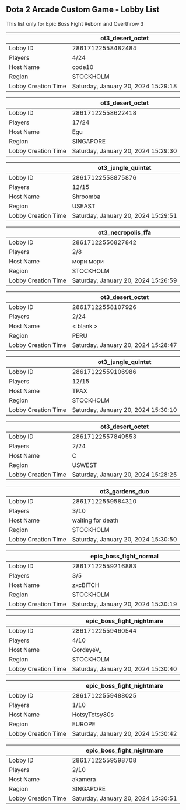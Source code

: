 ## Dota 2 Arcade Custom Game - Lobby List

This list only for Epic Boss Fight Reborn and Overthrow 3

|  | ot3_desert_octet |
| ------ | ------ |
| Lobby ID | 28617122558482484 |
| Players | 4/24 |
| Host Name | code10 |
| Region | STOCKHOLM |
| Lobby Creation Time | Saturday, January 20, 2024 15:29:18 |


|  | ot3_desert_octet |
| ------ | ------ |
| Lobby ID | 28617122558622418 |
| Players | 17/24 |
| Host Name | Egu |
| Region | SINGAPORE |
| Lobby Creation Time | Saturday, January 20, 2024 15:29:30 |


|  | ot3_jungle_quintet |
| ------ | ------ |
| Lobby ID | 28617122558875876 |
| Players | 12/15 |
| Host Name | Shroomba |
| Region | USEAST |
| Lobby Creation Time | Saturday, January 20, 2024 15:29:51 |


|  | ot3_necropolis_ffa |
| ------ | ------ |
| Lobby ID | 28617122556827842 |
| Players | 2/8 |
| Host Name | мори мори |
| Region | STOCKHOLM |
| Lobby Creation Time | Saturday, January 20, 2024 15:26:59 |


|  | ot3_desert_octet |
| ------ | ------ |
| Lobby ID | 28617122558107926 |
| Players | 2/24 |
| Host Name | < blank > |
| Region | PERU |
| Lobby Creation Time | Saturday, January 20, 2024 15:28:47 |


|  | ot3_jungle_quintet |
| ------ | ------ |
| Lobby ID | 28617122559106986 |
| Players | 12/15 |
| Host Name | ТРАХ |
| Region | STOCKHOLM |
| Lobby Creation Time | Saturday, January 20, 2024 15:30:10 |


|  | ot3_desert_octet |
| ------ | ------ |
| Lobby ID | 28617122557849553 |
| Players | 2/24 |
| Host Name | C|R|E|E|P |
| Region | USWEST |
| Lobby Creation Time | Saturday, January 20, 2024 15:28:25 |


|  | ot3_gardens_duo |
| ------ | ------ |
| Lobby ID | 28617122559584310 |
| Players | 3/10 |
| Host Name | waiting for death |
| Region | STOCKHOLM |
| Lobby Creation Time | Saturday, January 20, 2024 15:30:50 |


|  | epic_boss_fight_normal |
| ------ | ------ |
| Lobby ID | 28617122559216883 |
| Players | 3/5 |
| Host Name | zxcBITCH |
| Region | STOCKHOLM |
| Lobby Creation Time | Saturday, January 20, 2024 15:30:19 |


|  | epic_boss_fight_nightmare |
| ------ | ------ |
| Lobby ID | 28617122559460544 |
| Players | 4/10 |
| Host Name | GordeyeV_ |
| Region | STOCKHOLM |
| Lobby Creation Time | Saturday, January 20, 2024 15:30:40 |


|  | epic_boss_fight_nightmare |
| ------ | ------ |
| Lobby ID | 28617122559488025 |
| Players | 1/10 |
| Host Name | HotsyTotsy80s |
| Region | EUROPE |
| Lobby Creation Time | Saturday, January 20, 2024 15:30:42 |


|  | epic_boss_fight_nightmare |
| ------ | ------ |
| Lobby ID | 28617122559598708 |
| Players | 2/10 |
| Host Name | akamera |
| Region | SINGAPORE |
| Lobby Creation Time | Saturday, January 20, 2024 15:30:51 |



